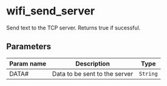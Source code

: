 wifi_send_server
==========

Send text to the TCP server. Returns true if sucessful.

Parameters
----------

| Param name | Description | Type     |
 ------------|-------------|----------
| DATA#     | Data to be sent to the server | `String` |

